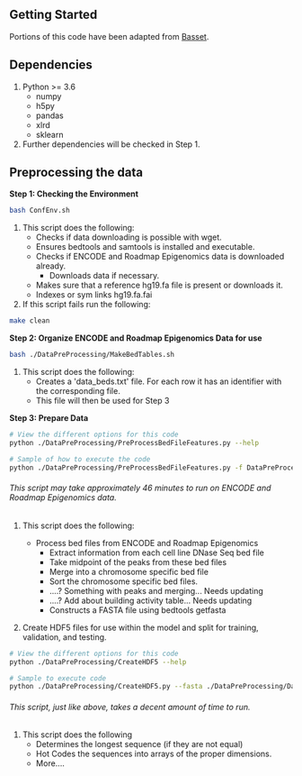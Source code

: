 ## Getting Started

Portions of this code have been adapted from [Basset](https://github.com/davek44/Basset).

## Dependencies

1. Python >= 3.6
   - numpy
   - h5py
   - pandas
   - xlrd
   - sklearn
2. Further dependencies will be checked in Step 1.

## Preprocessing the data

**Step 1: Checking the Environment**
```bash
bash ConfEnv.sh
```
1. This script does the following:
   - Checks if data downloading is possible with wget.
   - Ensures bedtools and samtools is installed and executable.
   - Checks if ENCODE and Roadmap Epigenomics data is downloaded already.
     - Downloads data if necessary.
   - Makes sure that a reference hg19.fa file is present or downloads it.
   - Indexes or sym links hg19.fa.fai
2. If this script fails run the following:
```bash
make clean
```

**Step 2: Organize ENCODE and Roadmap Epigenomics Data for use**
```bash
bash ./DataPreProcessing/MakeBedTables.sh
```
1. This script does the following:
   - Creates a 'data_beds.txt' file. For each row it has an identifier with the corresponding file.
   - This file will then be used for Step 3

**Step 3: Prepare Data**
```bash
# View the different options for this code
python ./DataPreProcessing/PreProcessBedFileFeatures.py --help

# Sample of how to execute the code
python ./DataPreProcessing/PreProcessBedFileFeatures.py -f DataPreProcessing/Data/data_beds.txt -y -m 200 -s 600 -o TestRun
```
###### This script may take approximately 46 minutes to run on ENCODE and Roadmap Epigenomics data.
1. This script does the following:
   - Process bed files from ENCODE and Roadmap Epigenomics
     - Extract information from each cell line DNase Seq bed file
     - Take midpoint of the peaks from these bed files
     - Merge into a chromosome specific bed file
     - Sort the chromosome specific bed files.
     - ....? Something with peaks and merging... Needs updating
     - ....? Add about building activity table... Needs updating
     - Constructs a FASTA file using bedtools getfasta

2. Create HDF5 files for use within the model and split for training, validation, and testing.
```bash
# View the different options for this code
python ./DataPreProcessing/CreateHDF5 --help

# Sample to execute code
python ./DataPreProcessing/CreateHDF5.py --fasta ./DataPreProcessing/Data/TestRun.fa --target ./DataPreProcessing/Data/TestRun_act.txt -o ./DataPreProcessing/ModelData/TestRun.h5 -c -r -p 1500 -v 1000
```
###### This script, just like above, takes a decent amount of time to run.
1. This script does the following
   - Determines the longest sequence (if they are not equal)
   - Hot Codes the sequences into arrays of the proper dimensions.
   - More....


